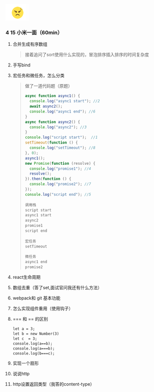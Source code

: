 ![image-20220415224919090](img/image-20220415224919090.png)

### 4 15 小米一面（60min）

1. 合并生成有序数组

   > 接着追问了sort使用什么实现的，冒泡排序插入排序的时间复杂度

2. 手写bind

3. 宏任务和微任务，怎么分类

   > 做了一道代码题（原题）
   >
   > ```js
   > async function async1() {
   >   console.log("async1 start"); //2
   >   await async2();
   >   console.log("async1 end"); //6
   > }
   > async function async2() {
   >   console.log("async2"); //3
   > }
   > console.log("script start");  //1
   > setTimeout(function () {
   >   console.log("setTimeout"); //8
   > }, 0);
   > async1();
   > new Promise(function (resolve) {
   >   console.log("promise1"); //4
   >   resolve();
   > }).then(function () {
   >   console.log("promise2"); //7
   > });
   > console.log("script end"); //5
   >  
   > 调用栈
   > script start
   > async1 start
   > async2
   > promise1
   > script end
   >  
   > 宏任务
   > setTimeout
   >  
   > 微任务
   > async1 end
   > promise2
   > ```
   >
   > 

4. react生命周期

5. 数组去重（答了set,面试官问我还有什么方法）

6. webpack和 git 基本功能

7. 怎么实现组件重用（使用钩子）

8. === 和 == 的区别

   ```
   let a = 3;
   let b = new Number(3)
   let c  = 3;
   console.log(a==b);
   console.log(a===b);
   console.log(b===c);
   ```

9. 实现一个扇形

10. 说说http
11. http设置返回类型（我答的content-type）

